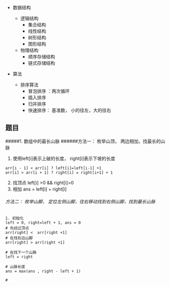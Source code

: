 - 数据结构
    - 逻辑结构
        - 集合结构
        - 线性结构
        - 树形结构
        - 图形结构
    - 物理结构
        - 顺序存储结构
        - 链式存储结构


- 算法 
    - 排序算法
        - 冒泡排序 ：两次循环
        - 插入排序
        - 归并排序
        - 快速排序： 基准数， 小的往左，大的往右

## 题目
#####1. 数组中的最长山脉
######方法一： 枚举山顶， 两边相加，找最长的山脉
1. 使用left[i]表示上破的长度， right[i]表示下坡的长度
```
arr[i - 1] < arr[i] ? left[i]=left[i-1] +1
arr[i] > arr[i + 1] ? right[i] = right[i+1] + 1
```

2. 找顶点
left[i] >0 && right[i]>0
3. 相加
ans = left[i] + right[i]

###### 方法二： 枚举山脚， 定位左侧山脚，往右移动找到右侧山脚，找到最长山脉
```
1. 初始化
left = 0, right=left + 1, ans = 0
# 先经过顶点
arr[right] <  arr[right +1]
# 在找右边山脚
arr[right] > arr[right +1]

# 在找下一个山脉
left = right

# 山脉长度
ans = max(ans , right - left + 1)

#
```




